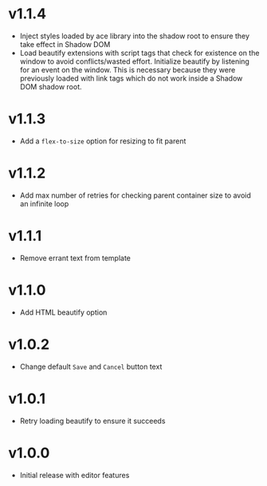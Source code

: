 v1.1.4
==================
* Inject styles loaded by ace library into the shadow root to ensure they take effect in Shadow DOM
* Load beautify extensions with script tags that check for existence on the window to avoid conflicts/wasted effort. Initialize beautify by listening for an event on the window. This is necessary because they were previously loaded with link tags which do not work inside a Shadow DOM shadow root.

v1.1.3
==================
* Add a `flex-to-size` option for resizing to fit parent

v1.1.2
==================
* Add max number of retries for checking parent container size to avoid an infinite loop

v1.1.1
==================
* Remove errant text from template

v1.1.0
==================
* Add HTML beautify option

v1.0.2
==================
* Change default `Save` and `Cancel` button text

v1.0.1
==================
* Retry loading beautify to ensure it succeeds

v1.0.0
==================
* Initial release with editor features
